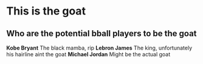 # This is the goat
## Who are the potential bball players to be the goat
**Kobe Bryant**
The black mamba, rip
**Lebron James**
The king, unfortunately his hairline aint the goat
**Michael Jordan**
Might be the actual goat
